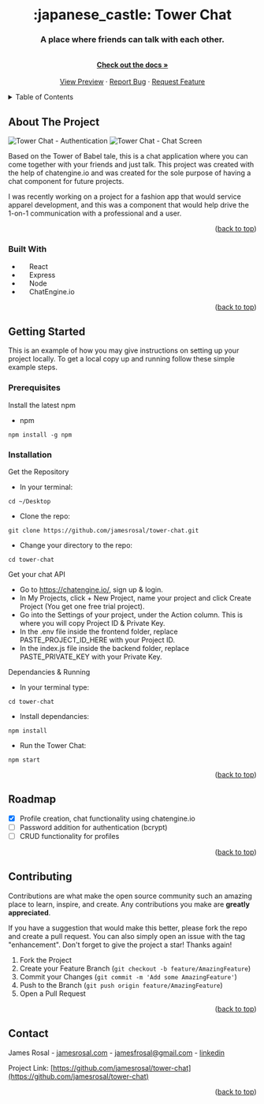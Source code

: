 <a name="readme-top"></a>

<br />
<div align="center">
  <h1 align="center">:japanese_castle: Tower Chat</h1>

  <p align="center">
    <h3>A place where friends can talk with each other.</h3>
    <br />
    <a href="https://github.com/jamesrosal/tower-chat"><strong>Check out the docs »</strong></a>
    <br />
    <br />
    <a href="#about-the-project">View Preview</a>
    ·
    <a href="https://github.com/jamesrosal/tower-chat/issues">Report Bug</a>
    ·
    <a href="https://github.com/jamesrosal/tower-chat/issues">Request Feature</a>
  </p>
</div>

<!-- TABLE OF CONTENTS -->
<details>
  <summary>Table of Contents</summary>
  <ol>
    <li>
      <a href="#about-the-project">About The Project</a>
      <ul>
        <li><a href="#built-with">Built With</a></li>
      </ul>
    </li>
    <li>
      <a href="#getting-started">Getting Started</a>
      <ul>
        <li><a href="#prerequisites">Prerequisites</a></li>
        <li><a href="#installation">Installation</a></li>
      </ul>
    </li>
    <li><a href="#roadmap">Roadmap</a></li>
    <li><a href="#contributing">Contributing</a></li>
    <li><a href="#contact">Contact</a></li>
  </ol>
</details>

<!-- ABOUT THE PROJECT -->
## About The Project

![Tower Chat - Authentication](https://github.com/jamesrosal/tower-chat/assets/33856891/a8bd6328-995a-4ca4-b90c-d5fb92969a29)
![Tower Chat - Chat Screen](https://github.com/jamesrosal/tower-chat/assets/33856891/eda204c0-e972-439d-baf3-ef6f14085d87)

Based on the Tower of Babel tale, this is a chat application where you can come together with your friends and just talk. This project was created with the help of chatengine.io and was created for the sole purpose of having a chat component for future projects.

I was recently working on a project for a fashion app that would service apparel development, and this was a component that would help drive the 1-on-1 communication with a professional and a user.

<p align="right">(<a href="#readme-top">back to top</a>)</p>



### Built With

* <img align="left" src="https://cdn.jsdelivr.net/gh/devicons/devicon/icons/react/react-original.svg" height="16" /> React
* <img align="left" src="https://cdn.simpleicons.org/express/white" height="16" /> Express
* <img align="left" src="https://cdn.jsdelivr.net/gh/devicons/devicon/icons/nodejs/nodejs-original.svg" height="16" /> Node
* <img align="left" src="https://chat-engine-assets.s3.amazonaws.com/temp-logo-min.png" height="16" /> ChatEngine.io

<p align="right">(<a href="#readme-top">back to top</a>)</p>



<!-- GETTING STARTED -->
## Getting Started

This is an example of how you may give instructions on setting up your project locally.
To get a local copy up and running follow these simple example steps.

### Prerequisites
Install the latest npm
* npm
```
npm install -g npm
```

### Installation 
Get the Repository
* In your terminal:
```
cd ~/Desktop
```
* Clone the repo:
```
git clone https://github.com/jamesrosal/tower-chat.git
```
* Change your directory to the repo:
```
cd tower-chat
```

Get your chat API
- Go to https://chatengine.io/, sign up & login.
- In My Projects, click + New Project, name your project and click Create Project (You get one free trial project).
- Go into the Settings of your project, under the Action column. This is where you will copy Project ID & Private Key.
- In the .env file inside the frontend folder, replace PASTE_PROJECT_ID_HERE with your Project ID.
- In the index.js file inside the backend folder, replace PASTE_PRIVATE_KEY with your Private Key.

Dependancies & Running
* In your terminal type: 
```
cd tower-chat
```
* Install dependancies: 
```
npm install
```
* Run the Tower Chat: 
```
npm start
```

<p align="right">(<a href="#readme-top">back to top</a>)</p>

<!-- ROADMAP -->
## Roadmap

- [x] Profile creation, chat functionality using chatengine.io
- [ ] Password addition for authentication (bcrypt)
- [ ] CRUD functionality for profiles

<p align="right">(<a href="#readme-top">back to top</a>)</p>


<!-- CONTRIBUTING -->
## Contributing

Contributions are what make the open source community such an amazing place to learn, inspire, and create. Any contributions you make are **greatly appreciated**.

If you have a suggestion that would make this better, please fork the repo and create a pull request. You can also simply open an issue with the tag "enhancement".
Don't forget to give the project a star! Thanks again!

1. Fork the Project
2. Create your Feature Branch (`git checkout -b feature/AmazingFeature`)
3. Commit your Changes (`git commit -m 'Add some AmazingFeature'`)
4. Push to the Branch (`git push origin feature/AmazingFeature`)
5. Open a Pull Request

<p align="right">(<a href="#readme-top">back to top</a>)</p>


<!-- CONTACT -->
## Contact

James Rosal - [jamesrosal.com](https://jamesrosal.com) - jamesfrosal@gmail.com - [linkedin](https://www.linkedin.com/in/jamesrosal/)

Project Link: [https://github.com/jamesrosal/tower-chat](https://github.com/jamesrosal/tower-chat)

<p align="right">(<a href="#readme-top">back to top</a>)</p>
